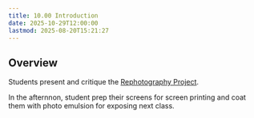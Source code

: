 ```yaml
---
title: 10.00 Introduction
date: 2025-10-29T12:00:00
lastmod: 2025-08-20T15:21:27
---
```


## Overview

Students present and critique the [Rephotography Project](../08-printing-press/08-04-rephotography-laser-etched-relief-printing-assignment.md).

In the afternnon, student prep their screens for screen printing and coat them with photo emulsion for exposing next class.
